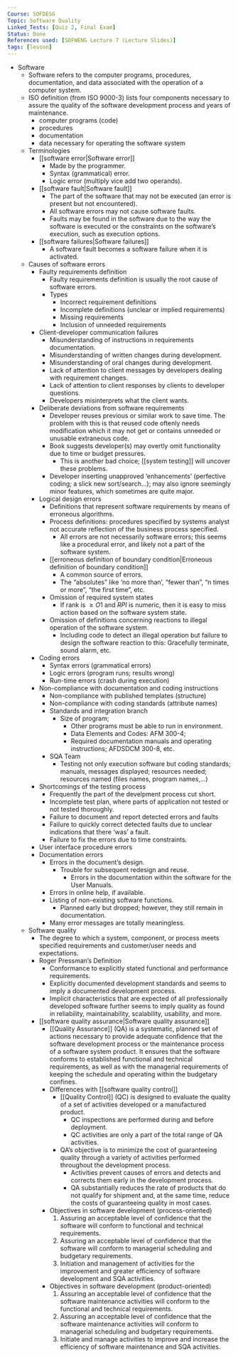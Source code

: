 ```yaml
---
Course: SOFDESG
Topic: Software Quality
Linked_Tests: [Quiz 2, Final Exam]
Status: Done
References used: [SOFWENG Lecture 7 (Lecture Slides)]
tags: [lesson]
---
```


- Software
	- Software refers to the computer programs, procedures, documentation, and data associated with the operation of a computer system.
	- ISO definition (from ISO 9000-3) lists four components necessary to assure the quality of the software development process and years of maintenance.
		- computer programs (code)
		- procedures
		- documentation
		- data necessary for operating the software system
	- Terminologies
		- [[software error|Software error]]
			- Made by the programmer.
			- Syntax (grammatical) error.
			- Logic error (multiply vice add two operands).
		- [[software fault|Software fault]]
			- The part of the software that may not be executed (an error is present but not encountered).
			- All software errors may not cause software faults.
			- Faults may be found in the software due to the way the software is executed or the constraints on the software’s execution, such as execution options.
		- [[software failures|Software failures]]
			- A software fault becomes a software failure when it is activated.
	- Causes of software errors
		- Faulty requirements definition
			- Faulty requirements definition is usually the root cause of software errors.
			- Types
				- Incorrect requirement definitions
				- Incomplete definitions (unclear or implied requirements)
				- Missing requirements
				- Inclusion of unneeded requirements
		- Client-developer communication failures
			- Misunderstanding of instructions in requirements documentation.
			- Misunderstanding of written changes during development.
			- Misunderstanding of oral changes during development.
			- Lack of attention to client messages by developers dealing with requirement changes.
			- Lack of attention to client responses by clients to developer questions.
			- Developers misinterprets what the client wants.
		- Deliberate deviations from software requirements
			- Developer reuses previous or similar work to save time. The problem with this is that reused code oftenly needs modification which it may not get or contains unneeded or unusable extraneous code.
			- Book suggests developer(s) may overtly omit functionality due to time or budget pressures.
				- This is another bad choice; [[system testing]] will uncover these problems.
			- Developer inserting unapproved ‘enhancements’ (perfective coding; a slick new sort/search…); may also ignore seemingly minor features, which sometimes are quite major.
		- Logical design errors
			- Definitions that represent software requirements by means of erroneous algorithms.
			- Process definitions: procedures specified by systems analyst not accurate reflection of the business process specified.
				- All errors are not necessarily software errors; this seems like a procedural error, and likely not a part of the software system.
			- [[erroneous definition of boundary condition|Erroneous definition of boundary condition]]
				- A common source of errors.
				- The “absolutes” like ‘no more than’, “fewer than”, “n times or more”, “the first time”, etc.
			- Omission of required system states
				- If rank is $\geq O1$ and $RPI$ is numeric, then it is easy to miss action based on the software system state.
			- Omission of definitions concerning reactions to illegal operation of the software system.
				- Including code to detect an illegal operation but failure to design the software reaction to this: Gracefully terminate, sound alarm, etc.
		- Coding errors
			- Syntax errors (grammatical errors)
			- Logic errors (program runs; results wrong)
			- Run-time errors (crash during execution)
		- Non-compliance with documentation and coding instructions
			- Non-compliance with published templates (structure)
			- Non-compliance with coding standards (attribute names)
			- Standards and integration branch
				- Size of program;
					- Other programs must be able to run in environment.
					- Data Elements and Codes: AFM 300-4;
					- Required documentation manuals and operating instructions; AFDSDCM 300-8, etc.
			- SQA Team
				- Testing not only execution software but coding standards; manuals, messages displayed; resources needed; resources named (files names, program names,…)
		- Shortcomings of the testing process
			- Frequently the part of the develpment process cut short.
			- Incomplete test plan, where parts of application not tested or not tested thoroughly.
			- Failure to document and report detected errors and faults
			- Failure to quickly correct detected faults due to unclear indications that there ‘was’ a fault.
			- Failure to fix the errors due to time constraints.
		- User interface procedure errors
		- Documentation errors
			- Errors in the document’s design.
				- Trouble for subsequent redesign and reuse.
					- Errors in the documentation within the software for the User Manuals.
			- Errors in online help, if available.
			- Listing of non-existing software functions.
				- Planned early but dropped; however, they still remain in documentation.
			- Many error messages are totally meaningless.
	- Software quality
		- The degree to which a system, component, or process meets specified requirements and customer/user needs and expectations.
		- Roger Pressman’s Definition
			- Conformance to explicitly stated functional and performance requirements.
			- Explicitly documented development standards and seems to imply a documented development process.
			- Implicit characteristics that are expected of all professionally developed software further seems to imply quality as found in reliability, maintainability, scalability, usability, and more.
		- [[software quality assurance|Software quality assurance]]
			- [[Quality Assurance]] (QA) is a systematic, planned set of actions necessary to provide adequate confidence that the software development process or the maintenance process of a software system product. It ensures that the software conforms to established functional and technical requirements, as well as with the managerial requirements of keeping the schedule and operating within the budgetary confines.
			- Differences with [[software quality control]]
				- [[Quality Control]] (QC) is designed to evaluate the quality of a set of activities developed or a manufactured product.
					- QC inspections are performed during and before deployment.
					- QC activities are only a part of the total range of QA activities.
				- QA’s objective is to minimize the cost of guaranteeing quality through a variety of activities performed throughout the development process.
					- Activities prevent causes of errors and detects and corrects them early in the development process.
					- QA substantially reduces the rate of products that do not qualify for shipment and, at the same time, reduce the costs of guaranteeing quality in most cases.
			- Objectives in software development (process-oriented)
				1. Assuring an acceptable level of confidence that the software will conform to functional and technical requirements.
				2. Assuring an acceptable level of confidence that the software will conform to managerial scheduling and budgetary requirements.
				3. Initiation and management of activities for the improvement and greater efficiency of software development and SQA activities.
			- Objectives in software development (product-oriented)
				1. Assuring an acceptable level of confidence that the software maintenance activities will conform to the functional and technical requirements.
				2. Assuring an acceptable level of confidence that the software maintenance activities will conform to managerial scheduling and budgetary requirements.
				3. Initiate and manage activities to improve and increase the efficiency of software maintenance and SQA activities.
